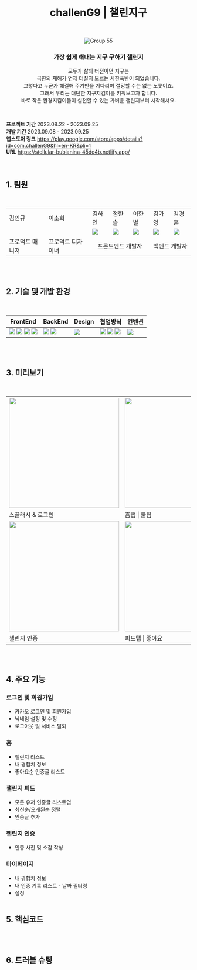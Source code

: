 <div align=center>
  
  # challenG9  |  챌린지구
  <br>
  
  ![Group 55](https://github.com/whatever-mentoring/Dopamine_Frontend/assets/108985221/4afa28c1-239a-421e-87f1-81c14c7d8e26)
  ### 가장 쉽게 해내는 지구 구하기 챌린지
  모두가 삶의 터전이던 지구는<br>
  극한의 재해가 언제 터질지 모르는 시한폭탄이 되었습니다.<br>
  그렇다고 누군가 해결해 주기만을 기다리며 절망할 수는 없는 노릇이죠.<br>
  그래서 우리는 대단한 지구지킴이를 키워보고자 합니다.<br>
  바로 작은 환경지킴이들이 실천할 수 있는 가벼운 챌린지부터 시작해서요.<br>
</div>
<br>

**프로젝트 기간** 2023.08.22 - 2023.09.25<br>
**개발 기간** 2023.09.08 - 2023.09.25<br>
**앱스토어 링크** https://play.google.com/store/apps/details?id=com.challenG9&hl=en-KR&pli=1<br>
**URL** https://stellular-bublanina-45de4b.netlify.app/
<br>
<br>
<br>

## 1. 팀원

<br>
<table>
  <tr>
    <td> 김인규 </td>
    <td> 이소희 </td>
    <td> 김하연 </td>
    <td> 정한솔 </td>
    <td> 이한별 </td>
    <td> 김가영 </td>
    <td> 김경훈 </td>
  </tr>
  <tr>
    <td></td>
    <td></td>
    <td><a href="https://github.com/KimHayeon1"><img src="https://img.shields.io/badge/GitHub-181717?style=flat&logo=GitHub&logoColor=white"/></a></td>
    <td><a href="https://github.com/Jhsol3077"><img src="https://img.shields.io/badge/GitHub-181717?style=flat&logo=GitHub&logoColor=white"/></a></td>
    <td><a href="https://github.com/sb-77"><img src="https://img.shields.io/badge/GitHub-181717?style=flat&logo=GitHub&logoColor=white"/></a></td>
    <td><a href="https://github.com/gabang2"><img src="https://img.shields.io/badge/GitHub-181717?style=flat&logo=GitHub&logoColor=white"/></a></td>
    <td><a href="https://github.com/KarmaPol"><img src="https://img.shields.io/badge/GitHub-181717?style=flat&logo=GitHub&logoColor=white"/></a></td>
  </tr>
  <tr>
    <td> 프로덕트 매니저 </td>
    <td> 프로덕트 디자이너 </td>
    <td colspan="3" style="text-align: center;"> 프론트엔드 개발자</td>
    <td colspan="2"> 백엔드 개발자 </td>
  </tr>
</table>
<br>
<br>

## 2. 기술 및 개발 환경

<br>

| FrontEnd                                                                                                                                                                                                                                                                                                                                                                                                                                              | BackEnd                                                                                                                                                                                      | Design                                                                                             | 협업방식                                                                                                                                                                                                                                                                                                             | 컨벤션                                                                                                       |
| ----------------------------------------------------------------------------------------------------------------------------------------------------------------------------------------------------------------------------------------------------------------------------------------------------------------------------------------------------------------------------------------------------------------------------------------------------- | -------------------------------------------------------------------------------------------------------------------------------------------------------------------------------------------- | -------------------------------------------------------------------------------------------------- | -------------------------------------------------------------------------------------------------------------------------------------------------------------------------------------------------------------------------------------------------------------------------------------------------------------------- | ------------------------------------------------------------------------------------------------------------ |
| <img src="https://img.shields.io/badge/React-61DAFB?style=flat-square&logo=React&logoColor=black"> <img src="https://img.shields.io/badge/ReactNative-61DAFB?style=flat-square&logo=React&logoColor=black"> <img src="https://img.shields.io/badge/styledcomponents-CC6699?style=flat-square&logo=styledcomponents&logoColor=white"> <img src="https://img.shields.io/badge/JavaScript-F7DF1E.svg?style=flat-square&logo=JavaScript&logoColor=black"> | <img src="https://img.shields.io/badge/RESTful API-02B550.svg?style=flat-square"> <img src="https://img.shields.io/badge/Swagger-85EA2D.svg?style=flat-square&logo=Swagger&logoColor=black"> | <img src="https://img.shields.io/badge/figma-FBCEB1?style=flat-square&logo=figma&logoColor=white"> | <img src="https://img.shields.io/badge/GitHub-181717?style=flat-square&logo=GitHub&logoColor=white"> <img src="https://img.shields.io/badge/Notion-000000.svg?style=flat-square&logo=Notion&logoColor=white"> <img src="https://img.shields.io/badge/Discord-5865F2?style=flat-square&logo=Discord&logoColor=white"> | <img src="https://img.shields.io/badge/Prettier-F7B93E.svg?style=flat-square&logo=Prettier&logoColor=black"> |

<br>
<br>

## 3. 미리보기

<br>
<table>
  <tr>
    <td><img src="https://github.com/whatever-mentoring/Dopamine_Frontend/assets/108985221/4062a7e4-6352-4a05-b439-1c46b19626ab" width="300px"></td>
    <td><img src="https://github.com/whatever-mentoring/Dopamine_Frontend/assets/108985221/97f2c24c-367e-4d93-acf2-a05549dc8793" width="300px"></td>
    <td><img src="https://github.com/whatever-mentoring/Dopamine_Frontend/assets/108985221/7287a229-bf98-47bb-8cbe-ef0248a5431c" width="300px"></td>
  </tr>
  <tr>
    <td> 스플래시 & 로그인 </td>
    <td> 홈탭 | 툴팁 </td>
    <td> 마이탭 | 인증글 날짜 필터 </td>
  </tr>
  <tr>
    <td><img src="https://github.com/whatever-mentoring/Dopamine_Frontend/assets/108985221/7ba04b48-0bac-42bc-a989-751953bca958" width="300px"></td>
    <td><img src="https://github.com/whatever-mentoring/Dopamine_Frontend/assets/108985221/4c589b5a-8a51-4647-850c-38e851526163" width="300px"></td>
  </tr>
  <tr>
    <td> 챌린지 인증 </td>
    <td> 피드탭 | 좋아요 </td>
    <td> 피드탭 | 게시물 삭제 </td>
  </tr>
</table>
<br>
<br>

## 4. 주요 기능
### 로그인 및 회원가입

- 카카오 로그인 및 회원가입
- 닉네임 설정 및 수정
- 로그아웃 및 서비스 탈퇴

### 홈

- 챌린지 리스트
- 내 경험치 정보
- 좋아요순 인증글 리스트

### 챌린지 피드

- 모든 유저 인증글 리스트업
- 최신순/오래된순 정렬
- 인증글 추가

### 챌린지 인증

- 인증 사진 및 소감 작성

### 마이페이지

- 내 경험치 정보
- 내 인증 기록 리스트 - 날짜 필터링
- 설정
  <br>
  <br>

## 5. 핵심코드

<br>
<br>

## 6. 트러블 슈팅

<br>
